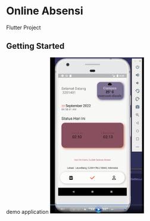 # Online Absensi

Flutter Project

## Getting Started

demo application 
[<img src="https://github.com/bagusandre07/flutter_attendence/blob/main/Capture.PNG" width="50%">](https://youtube.com/shorts/FDOFN1bBtyY "Now in Android: 55")
